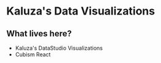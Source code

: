 # Kaluza's Data Visualizations

## What lives here?
- Kaluza's DataStudio Visualizations
- Cubism React
